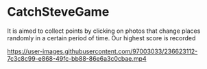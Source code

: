 # CatchSteveGame

It is aimed to collect points by clicking on photos that change places randomly in a certain period of time. Our highest score is recorded



https://user-images.githubusercontent.com/97003033/236623112-7c3c8c99-e868-49fc-bb88-86e6a3c0cbae.mp4


